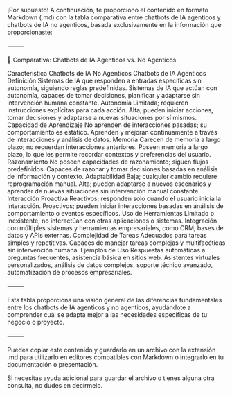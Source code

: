 ¡Por supuesto! A continuación, te proporciono el contenido en formato Markdown (.md) con la tabla comparativa entre chatbots de IA agenticos y chatbots de IA no agenticos, basada exclusivamente en la información que proporcionaste:

⸻

🤖 Comparativa: Chatbots de IA Agenticos vs. No Agenticos

Característica	Chatbots de IA No Agenticos	Chatbots de IA Agenticos
Definición	Sistemas de IA que responden a entradas específicas sin autonomía, siguiendo reglas predefinidas.	Sistemas de IA que actúan con autonomía, capaces de tomar decisiones, planificar y adaptarse sin intervención humana constante.
Autonomía	Limitada; requieren instrucciones explícitas para cada acción.	Alta; pueden iniciar acciones, tomar decisiones y adaptarse a nuevas situaciones por sí mismos.
Capacidad de Aprendizaje	No aprenden de interacciones pasadas; su comportamiento es estático.	Aprenden y mejoran continuamente a través de interacciones y análisis de datos.
Memoria	Carecen de memoria a largo plazo; no recuerdan interacciones anteriores.	Poseen memoria a largo plazo, lo que les permite recordar contextos y preferencias del usuario.
Razonamiento	No poseen capacidades de razonamiento; siguen flujos predefinidos.	Capaces de razonar y tomar decisiones basadas en análisis de información y contexto.
Adaptabilidad	Baja; cualquier cambio requiere reprogramación manual.	Alta; pueden adaptarse a nuevos escenarios y aprender de nuevas situaciones sin intervención manual constante.
Interacción Proactiva	Reactivos; responden solo cuando el usuario inicia la interacción.	Proactivos; pueden iniciar interacciones basadas en análisis de comportamiento o eventos específicos.
Uso de Herramientas	Limitado o inexistente; no interactúan con otras aplicaciones o sistemas.	Integración con múltiples sistemas y herramientas empresariales, como CRM, bases de datos y APIs externas.
Complejidad de Tareas	Adecuados para tareas simples y repetitivas.	Capaces de manejar tareas complejas y multifacéticas sin intervención humana.
Ejemplos de Uso	Respuestas automáticas a preguntas frecuentes, asistencia básica en sitios web.	Asistentes virtuales personalizados, análisis de datos complejos, soporte técnico avanzado, automatización de procesos empresariales.


⸻

Esta tabla proporciona una visión general de las diferencias fundamentales entre los chatbots de IA agenticos y no agenticos, ayudándote a comprender cuál se adapta mejor a las necesidades específicas de tu negocio o proyecto.

⸻

Puedes copiar este contenido y guardarlo en un archivo con la extensión .md para utilizarlo en editores compatibles con Markdown o integrarlo en tu documentación o presentación.

Si necesitas ayuda adicional para guardar el archivo o tienes alguna otra consulta, no dudes en decírmelo.